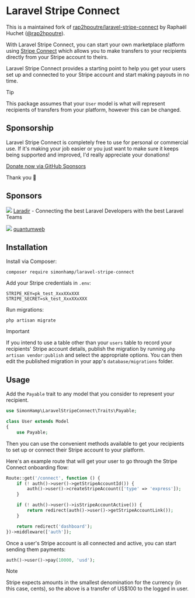# Laravel Stripe Connect

This is a maintained fork of [rap2hpoutre/laravel-stripe-connect](https://github.com/rap2hpoutre/laravel-stripe-connect)
by Raphaël Huchet ([@rap2hpoutre](https://github.com/rap2hpoutre)).

With Laravel Stripe Connect, you can start your own marketplace platform using [Stripe Connect](https://stripe.com/connect)
which allows you to make transfers to your recipients directly from your Stripe account to theirs.

Laravel Stripe Connect provides a starting point to help you get your users set up and connected to your Stripe account
and start making payouts in no time.

> [!TIP]
> This package assumes that your `User` model is what will represent recipients of transfers from your platform,
> however this can be changed.

## Sponsorship
Laravel Stripe Connect is completely free to use for personal or commercial use. If it's making your job easier or you just want to
make sure it keeps being supported and improved, I'd really appreciate your donations!

[Donate now via GitHub Sponsors](https://github.com/sponsors/simonhamp)

Thank you 🙏

## Sponsors

![](https://avatars.githubusercontent.com/u/126668604?s=200&v=4)
[Laradir](https://laradir.com/?ref=laravel-stripe-connect-github) - Connecting the best Laravel Developers with the best Laravel Teams

![](https://avatars.githubusercontent.com/u/12368817?s=200&v=4)
[quantumweb](https://quantumweb.co/?ref=simonhamp/laravel-stripe-connect-github)

## Installation

Install via Composer:

```
composer require simonhamp/laravel-stripe-connect
```

Add your Stripe credentials in `.env`:

```
STRIPE_KEY=pk_test_XxxXXxXXX
STRIPE_SECRET=sk_test_XxxXXxXXX
```

Run migrations:

```
php artisan migrate
```

> [!IMPORTANT]
> If you intend to use a table other than your `users` table to record your recipients' Stripe account
> details, publish the migration by running `php artisan vendor:publish` and select the appropriate
> options. You can then edit the published migration in your app's `database/migrations` folder.

## Usage
Add the `Payable` trait to any model that you consider to represent your recipient.
 
```php
use SimonHamp\LaravelStripeConnect\Traits\Payable;

class User extends Model
{
    use Payable;
```

Then you can use the convenient methods available to get your recipients to set up or connect their
Stripe account to your platform.

Here's an example route that will get your user to go through the Stripe Connect onboarding flow:

```php
Route::get('/connect', function () {
    if (! auth()->user()->getStripeAccountId()) {
        auth()->user()->createStripeAccount(['type' => 'express']);
    }

    if (! auth()->user()->isStripeAccountActive()) {
        return redirect(auth()->user()->getStripeAccountLink());
    }

    return redirect('dashboard');
})->middleware(['auth']);
```

Once a user's Stripe account is all connected and active, you can start sending them payments:

```php
auth()->user()->pay(10000, 'usd');
```

> [!NOTE]
> Stripe expects amounts in the smallest denomination for the currency (in this case, cents),
> so the above is a transfer of US$100 to the logged in user.

